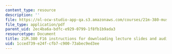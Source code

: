 ```yaml
---
content_type: resource
description: ''
file: https://ol-ocw-studio-app-qa.s3.amazonaws.com/courses/21m-380-music-and-technology-recording-techniques-and-audio-production-fall-2016/1cced739e24fcfb7c90073abec9ed3ee_MIT21M_380F16_lec_instructions.pdf
file_type: application/pdf
parent_uid: 2ec4ba6a-bdfc-e929-0799-1f8fb1b9ada3
resourcetype: Document
title: 21M.380 F16 instructions for downloading lecture slides and audio samples
uid: 1cced739-e24f-cfb7-c900-73abec9ed3ee
---
```


